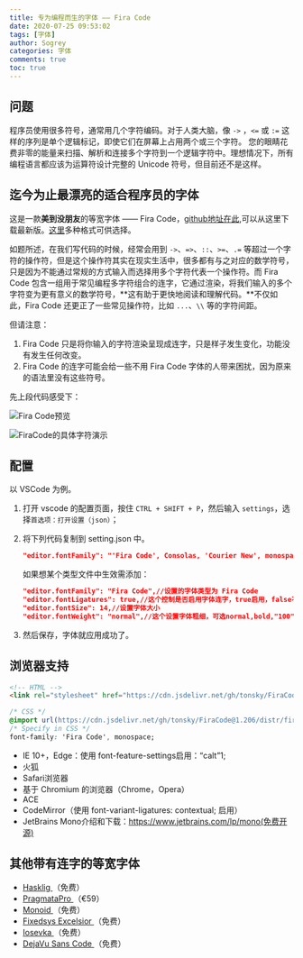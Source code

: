 ```yaml
---
title: 专为编程而生的字体 —— Fira Code
date: 2020-07-25 09:53:02
tags: [字体]
author: Sogrey
categories: 字体
comments: true
toc: true
---
```


## 问题

程序员使用很多符号，通常用几个字符编码。对于人类大脑，像 `->` ，`<=` 或 `:=` 这样的序列是单个逻辑标记，即使它们在屏幕上占用两个或三个字符。 您的眼睛花费非零的能量来扫描、解析和连接多个字符到一个逻辑字符中。理想情况下，所有编程语言都应该为运算符设计完整的 Unicode 符号，但目前还不是这样。

<!--more-->

## 迄今为止最漂亮的适合程序员的字体

这是一款**美到没朋友**的等宽字体 —— Fira Code，[github地址在此](https://github.com/tonsky/FiraCode),可以从这里下载最新版。[这里](https://github.com/tonsky/FiraCode/tree/master/distr)多种格式可供选择。

如题所述，在我们写代码的时候，经常会用到 `->`、`=>`、`::`、`>=`、`.=` 等超过一个字符的操作符，但是这个操作符其实在现实生活中，很多都有与之对应的数学符号，只是因为不能通过常规的方式输入而选择用多个字符代表一个操作符。而 Fira Code 包含一组用于常见编程多字符组合的连字，它通过渲染，将我们输入的多个字符变为更有意义的数学符号，**这有助于更快地阅读和理解代码。**不仅如此，Fira Code 还更正了一些常见操作符，比如 `...`、`\\` 等的字符间距。

但请注意：

1. Fira Code 只是将你输入的字符渲染呈现成连字，只是样子发生变化，功能没有发生任何改变。
2. Fira Code 的连字可能会给一些不用 Fira Code 字体的人带来困扰，因为原来的语法里没有这些符号。

先上段代码感受下：

![Fira Code预览](https://cdn-1258560072.cos.ap-shanghai.myqcloud.com/imgs%2FTIM截图20200725102225.png)

![FiraCode的具体字符演示](https://cdn-1258560072.cos.ap-shanghai.myqcloud.com/picgo/Fira%20Code.png)

## 配置

以 VSCode 为例。

1. 打开 vscode 的配置页面，按住 `CTRL + SHIFT + P`，然后输入 `settings`，选择`首选项：打开设置（json）`；
2. 将下列代码复制到 setting.json 中。

    ``` json
    "editor.fontFamily": "'Fira Code', Consolas, 'Courier New', monospace",//将 'Fira Code' 放在最前面
    ```
    如果想某个类型文件中生效需添加：
    ```json
    "editor.fontFamily": "Fira Code",//设置的字体类型为 Fira Code
    "editor.fontLigatures": true,//这个控制是否启用字体连字，true启用，false不启用，这里选择启用
    "editor.fontSize": 14,//设置字体大小
    "editor.fontWeight": "normal",//这个设置字体粗细，可选normal,bold,"100"~"900"等，选择合适的就行
    ```

3. 然后保存，字体就应用成功了。

## 浏览器支持
``` html
<!-- HTML -->
<link rel="stylesheet" href="https://cdn.jsdelivr.net/gh/tonsky/FiraCode@1.206/distr/fira_code.css">
```
``` css
/* CSS */
@import url(https://cdn.jsdelivr.net/gh/tonsky/FiraCode@1.206/distr/fira_code.css);
/* Specify in CSS */
font-family: 'Fira Code', monospace;
```

- IE 10+，Edge：使用 font-feature-settings启用：“calt”1;
- 火狐
- Safari浏览器
- 基于 Chromium 的浏览器（Chrome，Opera）
- ACE
- CodeMirror（使用 font-variant-ligatures: contextual; 启用）
- JetBrains Mono介绍和下载：https://www.jetbrains.com/lp/mono(免费开源)

## 其他带有连字的等宽字体
- [Hasklig ](https://github.com/i-tu/Hasklig)（免费）
- [PragmataPro ](http://www.fsd.it/fonts/pragmatapro.htm)（€59）
- [Monoid ](http://larsenwork.com/monoid/)（免费）
- [Fixedsys Excelsior ](https://github.com/kika/fixedsys)（免费）
- [Iosevka ](https://be5invis.github.io/Iosevka/)（免费）
- [DejaVu Sans Code ](https://github.com/SSNikolaevich/DejaVuSansCode)（免费）